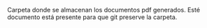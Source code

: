 Carpeta donde se almacenan los documentos pdf generados.
Esté documento está presente para que git preserve la carpeta.
